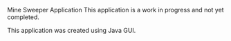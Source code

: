 Mine Sweeper Application
This application is a work in progress and not yet completed.

This application was created using Java GUI.
